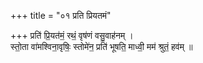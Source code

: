 +++
title = "०१ प्रति प्रियतमं"

+++
प्रति॑ प्रि॒यत॑मं॒ रथं॒ वृष॑णं वसु॒वाह॑नम् ।  
स्तो॒ता वा॑मश्विना॒वृषिः॒ स्तोमे॑न॒ प्रति॑ भूषति॒ माध्वी॒ मम॑ श्रुतं॒ हव॑म् ॥
